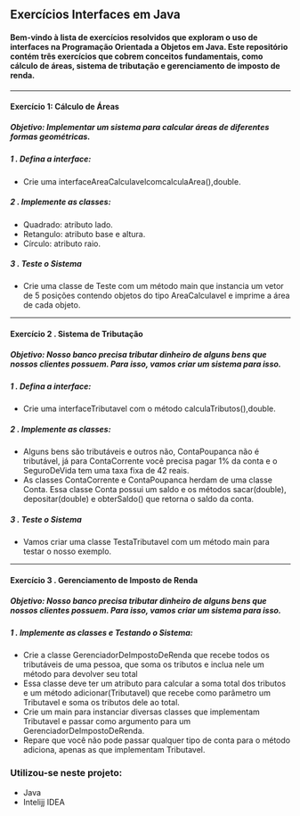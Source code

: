## Exercícios Interfaces em Java

#### Bem-vindo à lista de exercícios resolvidos que exploram o uso de interfaces na Programação Orientada a Objetos em Java. Este repositório contém três exercícios que cobrem conceitos fundamentais, como cálculo de áreas, sistema de tributação e gerenciamento de imposto de renda.
 ---------
#### Exercício 1: Cálculo de Áreas
##### Objetivo: Implementar um sistema para calcular áreas de diferentes formas geométricas.
##### 1 . Defina a interface:
- Crie uma interfaceAreaCalculavelcomcalculaArea(),double.
##### 2 . Implemente as classes:
- Quadrado: atributo lado.
- Retangulo: atributo base e altura.
- Círculo: atributo raio.
##### 3 . Teste  o Sistema
- Crie uma classe de Teste com um método main que instancia um vetor de 5 posições contendo objetos do tipo AreaCalculavel e imprime a área de cada objeto.
  
------------
#### Exercício 2 . Sistema de Tributação
##### Objetivo: Nosso banco precisa tributar dinheiro de alguns bens que nossos clientes possuem. Para isso, vamos criar um sistema para isso.

##### 1 . Defina a interface:
- Crie uma interfaceTributavel com o método calculaTributos(),double.
##### 2 . Implemente as classes:
- Alguns bens são tributáveis e outros não, ContaPoupanca não é tributável, já para ContaCorrente você precisa pagar 1% da conta e o SeguroDeVida tem uma taxa fixa de 42 reais.
- As classes ContaCorrente e ContaPoupanca herdam de uma classe Conta. Essa classe Conta possui um saldo e os métodos sacar(double), depositar(double) e obterSaldo() que retorna o saldo da conta.
##### 3 . Teste o Sistema 
- Vamos criar uma classe TestaTributavel com um método main para testar o nosso exemplo.
  
------------
#### Exercício 3 . Gerenciamento de Imposto de Renda
##### Objetivo: Nosso banco precisa tributar dinheiro de alguns bens que nossos clientes possuem. Para isso, vamos criar um sistema para isso.
##### 1 . Implemente as classes e Testando o Sistema:
- Crie a classe GerenciadorDeImpostoDeRenda que recebe todos os tributáveis de uma pessoa, que soma os tributos e inclua nele um método para devolver seu total
- Essa classe deve ter um atributo para calcular a soma total dos tributos e um método adicionar(Tributavel) que recebe como parâmetro um Tributavel e soma os tributos dele ao total.
- Crie um main para instanciar diversas classes que implementam Tributavel e passar como argumento para um GerenciadorDeImpostoDeRenda.
- Repare que você não pode passar qualquer tipo de conta para o método adiciona, apenas as que implementam Tributavel.

### Utilizou-se neste projeto:
- Java
- Intelijj IDEA